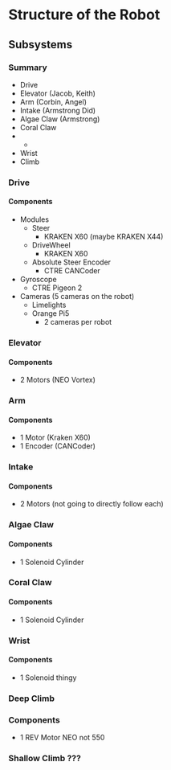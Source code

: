 # Structure of the Robot

## Subsystems
### Summary
- Drive
- Elevator (Jacob, Keith)
- Arm (Corbin, Angel)
- Intake (Armstrong Did)
- Algae Claw (Armstrong)
- Coral Claw 
- - 
- Wrist
- Climb

### Drive

#### Components 

- Modules
  - Steer
    - KRAKEN X60 (maybe KRAKEN X44)
  - DriveWheel
    - KRAKEN X60
  - Absolute Steer Encoder
    - CTRE CANCoder
- Gyroscope
  - CTRE Pigeon 2
- Cameras (5 cameras on the robot)
  - Limelights
  - Orange Pi5
    - 2 cameras per robot

### Elevator
#### Components
- 2 Motors (NEO Vortex)

### Arm
#### Components
- 1 Motor (Kraken X60)
- 1 Encoder (CANCoder)

### Intake
#### Components
- 2 Motors (not going to directly follow each)

### Algae Claw
#### Components
- 1 Solenoid Cylinder 

### Coral Claw
#### Components
- 1 Solenoid Cylinder

### Wrist
#### Components
- 1 Solenoid thingy

### Deep Climb
### Components
- 1 REV Motor NEO not 550

### Shallow Climb ??? 

